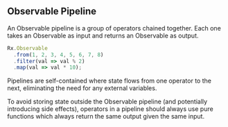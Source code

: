 ## Observable Pipeline

An Observable pipeline is a group of operators chained together. Each one takes an Observable as input and returns an Observable as output.

```javascript
Rx.Observable
  .from(1, 2, 3, 4, 5, 6, 7, 8) 
  .filter(val => val % 2) 
  .map(val => val * 10);
```

Pipelines are self-contained where state flows from one operator to the next, eliminating the need for any external variables.

To avoid storing state outside the Observable pipeline (and potentially introducing side effects), operators in a pipeline should always use pure functions which always return the same output given the same input.